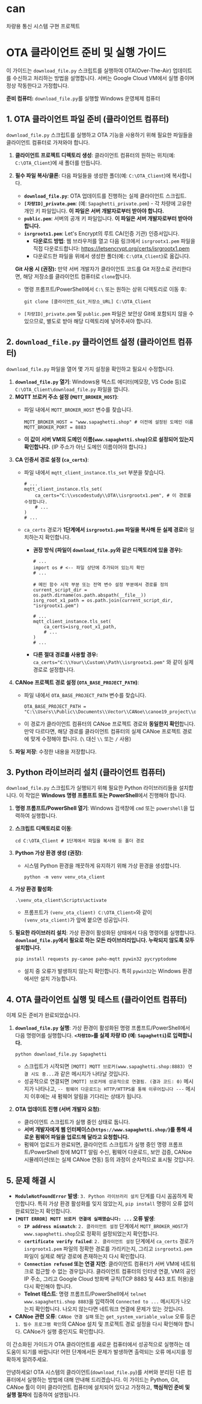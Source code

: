 # can
차량용 통신 시스템 구현 프로젝트


# **OTA 클라이언트 준비 및 실행 가이드**

이 가이드는 `download_file.py` 스크립트를 실행하여 OTA(Over-The-Air) 업데이트를 수신하고 처리하는 방법을 설명합니다. 서버는 Google Cloud VM에서 실행 중이며 정상 작동한다고 가정합니다.

**준비 컴퓨터:** `download_file.py`를 실행할 Windows 운영체제 컴퓨터

## **1. OTA 클라이언트 파일 준비 (클라이언트 컴퓨터)**

`download_file.py` 스크립트를 실행하고 OTA 기능을 사용하기 위해 필요한 파일들을 클라이언트 컴퓨터로 가져와야 합니다.

1. **클라이언트 프로젝트 디렉토리 생성**:
클라이언트 컴퓨터의 원하는 위치(예: `C:\OTA_Client`)에 새 폴더를 만듭니다.
2. **필수 파일 복사/클론**:
다음 파일들을 생성한 폴더(예: `C:\OTA_Client`)에 복사합니다.
    - **`download_file.py`**: OTA 업데이트를 진행하는 실제 클라이언트 스크립트.
    - **`[차량ID]_private.pem`**: (예: `Sapaghetti_private.pem`) - 각 차량에 고유한 개인 키 파일입니다. **이 파일은 서버 개발자로부터 받아야 합니다.**
    - **`public.pem`**: 서버의 공개 키 파일입니다. **이 파일은 서버 개발자로부터 받아야 합니다.**
    - **`isrgrootx1.pem`**: Let's Encrypt의 루트 CA(인증 기관) 인증서입니다.
        - **다운로드 방법**: 웹 브라우저를 열고 다음 링크에서 `isrgrootx1.pem` 파일을 직접 다운로드합니다: https://letsencrypt.org/certs/isrgrootx1.pem
        - 다운로드한 파일을 위에서 생성한 폴더(예: `C:\OTA_Client`)로 옮깁니다.
    
    **Git 사용 시 (권장):**
    만약 서버 개발자가 클라이언트 코드를 Git 저장소로 관리한다면, 해당 저장소를 클라이언트 컴퓨터로 `clone`합니다.
    
    - 명령 프롬프트/PowerShell에서 `C:\` 또는 원하는 상위 디렉토리로 이동 후:
        
        ```
        git clone [클라이언트_Git_저장소_URL] C:\OTA_Client
        
        ```
        
    - `[차량ID]_private.pem` 및 `public.pem` 파일은 보안상 Git에 포함되지 않을 수 있으므로, 별도로 받아 해당 디렉토리에 넣어주셔야 합니다.

## **2. `download_file.py` 클라이언트 설정 (클라이언트 컴퓨터)**

`download_file.py` 파일을 열어 몇 가지 설정을 확인하고 필요시 수정합니다.

1. **`download_file.py` 열기**:
Windows용 텍스트 에디터(메모장, VS Code 등)로 `C:\OTA_Client\download_file.py` 파일을 엽니다.
2. **MQTT 브로커 주소 설정 (`MQTT_BROKER_HOST`)**:
    - 파일 내에서 `MQTT_BROKER_HOST` 변수를 찾습니다.
        
        ```
        MQTT_BROKER_HOST = "www.sapaghetti.shop" # 이전에 설정된 도메인 이름
        MQTT_BROKER_PORT = 8883
        
        ```
        
    - **이 값이 서버 VM의 도메인 이름(`www.sapaghetti.shop`)으로 설정되어 있는지 확인합니다.** (IP 주소가 아닌 도메인 이름이어야 합니다.)
3. **CA 인증서 경로 설정 (`ca_certs`)**:
    - 파일 내에서 `mqtt_client_instance.tls_set` 부분을 찾습니다.
        
        ```
        # ...
        mqtt_client_instance.tls_set(
            ca_certs="C:\\vscodestudy\\OTA\\isrgrootx1.pem", # 이 경로를 수정합니다.
            # ...
        )
        # ...
        
        ```
        
    - `ca_certs` 경로가 **1단계에서 `isrgrootx1.pem` 파일을 복사해 둔 실제 경로**와 일치하는지 확인합니다.
        - **권장 방식 (파일이 `download_file.py`와 같은 디렉토리에 있을 경우):**
            
            ```
            # ...
            import os # <-- 파일 상단에 추가되어 있는지 확인
            # ...
            
            # 메인 함수 시작 부분 또는 전역 변수 설정 부분에서 경로를 정의
            current_script_dir = os.path.dirname(os.path.abspath(__file__))
            isrg_root_x1_path = os.path.join(current_script_dir, "isrgrootx1.pem")
            
            # ...
            mqtt_client_instance.tls_set(
                ca_certs=isrg_root_x1_path,
                # ...
            )
            # ...
            
            ```
            
        - **다른 절대 경로를 사용할 경우:** `ca_certs="C:\\Your\\Custom\\Path\\isrgrootx1.pem"` 와 같이 실제 경로로 설정합니다.
4. **CANoe 프로젝트 경로 설정 (`OTA_BASE_PROJECT_PATH`)**:
    - 파일 내에서 `OTA_BASE_PROJECT_PATH` 변수를 찾습니다.
        
        ```
        OTA_BASE_PROJECT_PATH = "C:\\Users\\Public\\Documents\\Vector\\CANoe\\canoe19_project\\ota_project"
        
        ```
        
    - 이 경로가 클라이언트 컴퓨터의 CANoe 프로젝트 경로와 **동일한지 확인**합니다. 만약 다르다면, 해당 경로를 클라이언트 컴퓨터의 실제 CANoe 프로젝트 경로에 맞게 수정해야 합니다. (`\` 대신 `\\` 또는 `/` 사용)
5. **파일 저장**: 수정한 내용을 저장합니다.

## **3. Python 라이브러리 설치 (클라이언트 컴퓨터)**

`download_file.py` 스크립트가 실행되기 위해 필요한 Python 라이브러리들을 설치합니다. 이 작업은 **Windows 명령 프롬프트 또는 PowerShell**에서 진행해야 합니다.

1. **명령 프롬프트/PowerShell 열기**:
Windows 검색창에 `cmd` 또는 `powershell`을 입력하여 실행합니다.
2. **스크립트 디렉토리로 이동**:
    
    ```
    cd C:\OTA_Client # 1단계에서 파일을 복사해 둔 폴더 경로
    
    ```
    
3. **Python 가상 환경 생성 (권장)**:
    - 시스템 Python 환경을 깨끗하게 유지하기 위해 가상 환경을 생성합니다.
        
        ```
        python -m venv venv_ota_client
        
        ```
        
4. **가상 환경 활성화**:
    
    ```
    .\venv_ota_client\Scripts\activate
    
    ```
    
    - 프롬프트가 `(venv_ota_client) C:\OTA_Client>`와 같이 `(venv_ota_client)`가 앞에 붙으면 성공입니다.
5. **필요한 라이브러리 설치**:
가상 환경이 활성화된 상태에서 다음 명령어를 실행합니다. **`download_file.py`에서 필요로 하는 모든 라이브러리입니다. 누락되지 않도록 모두 설치합니다.**
    
    ```
    pip install requests py-canoe paho-mqtt pywin32 pycryptodome
    
    ```
    
    - 설치 중 오류가 발생하지 않는지 확인합니다. 특히 `pywin32`는 Windows 환경에서만 설치 가능합니다.

## **4. OTA 클라이언트 실행 및 테스트 (클라이언트 컴퓨터)**

이제 모든 준비가 완료되었습니다.

1. **`download_file.py` 실행**:
가상 환경이 활성화된 명령 프롬프트/PowerShell에서 다음 명령어를 실행합니다. **`<차량ID>`를 실제 차량 ID (예: `Sapaghetti`)로 입력합니다.**
    
    ```
    python download_file.py Sapaghetti
    
    ```
    
    - 스크립트가 시작되면 `[MQTT] MQTT 브로커(www.sapaghetti.shop:8883) 연결 시도 중...`과 같은 메시지가 나타날 것입니다.
    - 성공적으로 연결되면 `[MQTT] 브로커에 성공적으로 연결됨. (결과 코드: 0)` 메시지가 나타나고, `-- 펌웨어 다운로드는 HTTP/HTTPS를 통해 이루어집니다 ---` 메시지 이후에는 새 펌웨어 알림을 기다리는 상태가 됩니다.
2. **OTA 업데이트 진행 (서버 개발자 요청)**:
    - 클라이언트 스크립트가 실행 중인 상태로 둡니다.
    - **서버 개발자에게 웹 인터페이스(`https://www.sapaghetti.shop/`)를 통해 새로운 펌웨어 파일을 업로드해 달라고 요청합니다.**
    - 펌웨어 업로드가 완료되면, 클라이언트 스크립트가 실행 중인 명령 프롬프트/PowerShell 창에 MQTT 알림 수신, 펌웨어 다운로드, 보안 검증, CANoe 시뮬레이션(또는 실제 CANoe 연동) 등의 과정이 순차적으로 표시될 것입니다.

## **5. 문제 해결 시**

- **`ModuleNotFoundError` 발생**: `3. Python 라이브러리 설치` 단계를 다시 꼼꼼하게 확인합니다. 특히 가상 환경 활성화를 잊지 않았는지, `pip install` 명령이 오류 없이 완료되었는지 확인합니다.
- **`[MQTT ERROR] MQTT 브로커 연결에 실패했습니다: ...` 오류 발생**:
    - **`IP address mismatch`**: `2. 클라이언트 설정` 단계에서 `MQTT_BROKER_HOST`가 `www.sapaghetti.shop`으로 정확히 설정되었는지 확인합니다.
    - **`certificate verify failed`**: `2. 클라이언트 설정` 단계에서 `ca_certs` 경로가 `isrgrootx1.pem` 파일의 정확한 경로를 가리키는지, 그리고 `isrgrootx1.pem` 파일이 실제로 해당 경로에 존재하는지 다시 확인합니다.
    - **`Connection refused` 또는 연결 지연**: 클라이언트 컴퓨터가 서버 VM에 네트워크로 접근할 수 없는 경우입니다. 클라이언트 컴퓨터의 인터넷 연결, VM의 공인 IP 주소, 그리고 Google Cloud 방화벽 규칙(TCP 8883 및 443 포트 허용)을 다시 확인해야 합니다.
    - **Telnet 테스트**: 명령 프롬프트/PowerShell에서 `telnet www.sapaghetti.shop 8883`을 입력하여 `Connected to ...` 메시지가 나오는지 확인합니다. 나오지 않는다면 네트워크 연결에 문제가 있는 것입니다.
- **CANoe 관련 오류**: `CANoe 연결 실패` 또는 `get_system_variable_value` 오류 등은 `1. 필수 프로그램 확인`의 CANoe 설치 및 프로젝트 경로 설정을 다시 확인해야 합니다. CANoe가 실행 중인지도 확인합니다.

이 간소화된 가이드가 OTA 클라이언트를 새로운 컴퓨터에서 성공적으로 실행하는 데 도움이 되기를 바랍니다! 어떤 단계에서든 문제가 발생하면 출력되는 오류 메시지를 정확하게 알려주세요.

안녕하세요! OTA 시스템의 클라이언트(`download_file.py`)를 서버와 분리된 다른 컴퓨터에서 실행하는 방법에 대해 안내해 드리겠습니다. 이 가이드는 Python, Git, CANoe 툴이 이미 클라이언트 컴퓨터에 설치되어 있다고 가정하고, **핵심적인 준비 및 실행 절차**에 집중하여 설명됩니다.
